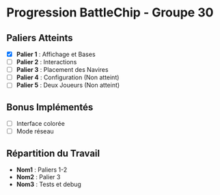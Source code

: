 # Progression BattleChip - Groupe 30

## Paliers Atteints

- [x] **Palier 1** : Affichage et Bases
- [ ] **Palier 2** : Interactions
- [ ] **Palier 3** : Placement des Navires
- [ ] **Palier 4** : Configuration (Non atteint)
- [ ] **Palier 5** : Deux Joueurs (Non atteint)

## Bonus Implémentés

- [ ] Interface colorée
- [ ] Mode réseau

## Répartition du Travail

- **Nom1** : Paliers 1-2
- **Nom2** : Palier 3
- **Nom3** : Tests et debug

